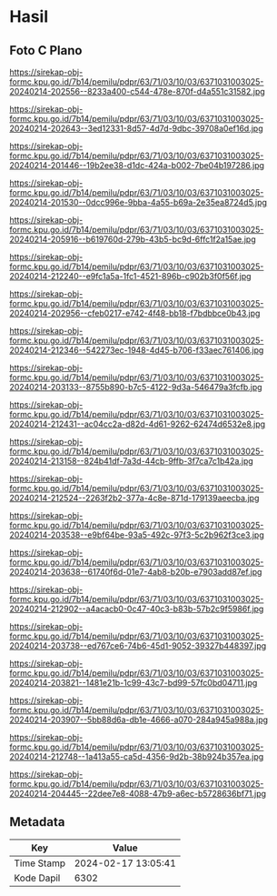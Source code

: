 # Hasil

## Foto C Plano

https://sirekap-obj-formc.kpu.go.id/7b14/pemilu/pdpr/63/71/03/10/03/6371031003025-20240214-202556--8233a400-c544-478e-870f-d4a551c31582.jpg

https://sirekap-obj-formc.kpu.go.id/7b14/pemilu/pdpr/63/71/03/10/03/6371031003025-20240214-202643--3ed12331-8d57-4d7d-9dbc-39708a0ef16d.jpg

https://sirekap-obj-formc.kpu.go.id/7b14/pemilu/pdpr/63/71/03/10/03/6371031003025-20240214-201446--19b2ee38-d1dc-424a-b002-7be04b197286.jpg

https://sirekap-obj-formc.kpu.go.id/7b14/pemilu/pdpr/63/71/03/10/03/6371031003025-20240214-201530--0dcc996e-9bba-4a55-b69a-2e35ea8724d5.jpg

https://sirekap-obj-formc.kpu.go.id/7b14/pemilu/pdpr/63/71/03/10/03/6371031003025-20240214-205916--b619760d-279b-43b5-bc9d-6ffc1f2a15ae.jpg

https://sirekap-obj-formc.kpu.go.id/7b14/pemilu/pdpr/63/71/03/10/03/6371031003025-20240214-212240--e9fc1a5a-1fc1-4521-896b-c902b3f0f56f.jpg

https://sirekap-obj-formc.kpu.go.id/7b14/pemilu/pdpr/63/71/03/10/03/6371031003025-20240214-202956--cfeb0217-e742-4f48-bb18-f7bdbbce0b43.jpg

https://sirekap-obj-formc.kpu.go.id/7b14/pemilu/pdpr/63/71/03/10/03/6371031003025-20240214-212346--542273ec-1948-4d45-b706-f33aec761406.jpg

https://sirekap-obj-formc.kpu.go.id/7b14/pemilu/pdpr/63/71/03/10/03/6371031003025-20240214-203133--8755b890-b7c5-4122-9d3a-546479a3fcfb.jpg

https://sirekap-obj-formc.kpu.go.id/7b14/pemilu/pdpr/63/71/03/10/03/6371031003025-20240214-212431--ac04cc2a-d82d-4d61-9262-62474d6532e8.jpg

https://sirekap-obj-formc.kpu.go.id/7b14/pemilu/pdpr/63/71/03/10/03/6371031003025-20240214-213158--824b41df-7a3d-44cb-9ffb-3f7ca7c1b42a.jpg

https://sirekap-obj-formc.kpu.go.id/7b14/pemilu/pdpr/63/71/03/10/03/6371031003025-20240214-212524--2263f2b2-377a-4c8e-871d-179139aeecba.jpg

https://sirekap-obj-formc.kpu.go.id/7b14/pemilu/pdpr/63/71/03/10/03/6371031003025-20240214-203538--e9bf64be-93a5-492c-97f3-5c2b962f3ce3.jpg

https://sirekap-obj-formc.kpu.go.id/7b14/pemilu/pdpr/63/71/03/10/03/6371031003025-20240214-203638--61740f6d-01e7-4ab8-b20b-e7903add87ef.jpg

https://sirekap-obj-formc.kpu.go.id/7b14/pemilu/pdpr/63/71/03/10/03/6371031003025-20240214-212902--a4acacb0-0c47-40c3-b83b-57b2c9f5986f.jpg

https://sirekap-obj-formc.kpu.go.id/7b14/pemilu/pdpr/63/71/03/10/03/6371031003025-20240214-203738--ed767ce6-74b6-45d1-9052-39327b448397.jpg

https://sirekap-obj-formc.kpu.go.id/7b14/pemilu/pdpr/63/71/03/10/03/6371031003025-20240214-203821--1481e21b-1c99-43c7-bd99-57fc0bd04711.jpg

https://sirekap-obj-formc.kpu.go.id/7b14/pemilu/pdpr/63/71/03/10/03/6371031003025-20240214-203907--5bb88d6a-db1e-4666-a070-284a945a988a.jpg

https://sirekap-obj-formc.kpu.go.id/7b14/pemilu/pdpr/63/71/03/10/03/6371031003025-20240214-212748--1a413a55-ca5d-4356-9d2b-38b924b357ea.jpg

https://sirekap-obj-formc.kpu.go.id/7b14/pemilu/pdpr/63/71/03/10/03/6371031003025-20240214-204445--22dee7e8-4088-47b9-a6ec-b5728636bf71.jpg


## Metadata

| Key        | Value               |
| ---------- | ------------------- |
| Time Stamp | 2024-02-17 13:05:41 |
| Kode Dapil | 6302                |



